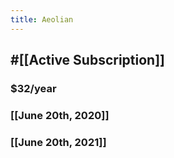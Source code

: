 ```yaml
---
title: Aeolian
---
```


## #[[Active Subscription]]
### $32/year

### [[June 20th, 2020]]

### [[June 20th, 2021]]
